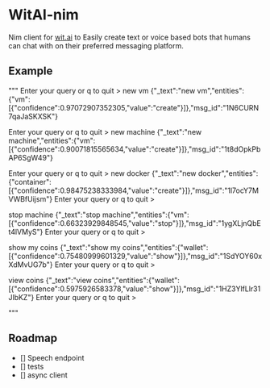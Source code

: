 
  # WitAI-nim

  Nim client for [wit.ai](https://wit.ai) to Easily create text or voice based bots that humans can chat with on their preferred messaging platform.
  

  ## Example
  """
  Enter your query or q to quit >
  new vm
  {"_text":"new vm","entities":{"vm":[{"confidence":0.97072907352305,"value":"create"}]},"msg_id":"1N6CURN7qaJaSKXSK"}

  Enter your query or q to quit >
  new machine
  {"_text":"new machine","entities":{"vm":[{"confidence":0.90071815565634,"value":"create"}]},"msg_id":"1t8dOpkPbAP6SgW49"}

  Enter your query or q to quit >
  new docker
  {"_text":"new docker","entities":{"container":[{"confidence":0.98475238333984,"value":"create"}]},"msg_id":"1l7ocY7MVWBfUijsm"}
  Enter your query or q to quit >

  stop machine
  {"_text":"stop machine","entities":{"vm":[{"confidence":0.66323929848545,"value":"stop"}]},"msg_id":"1ygXLjnQbEt4lVMyS"}
  Enter your query or q to quit >

  show my coins
  {"_text":"show my coins","entities":{"wallet":[{"confidence":0.75480999601329,"value":"show"}]},"msg_id":"1SdYOY60xXdMvUG7b"}
  Enter your query or q to quit >

  view coins
  {"_text":"view coins","entities":{"wallet":[{"confidence":0.5975926583378,"value":"show"}]},"msg_id":"1HZ3YlfLlr31JlbKZ"}
  Enter your query or q to quit >

  """


  ## Roadmap
  - [] Speech endpoint
  - [] tests
  - [] async client